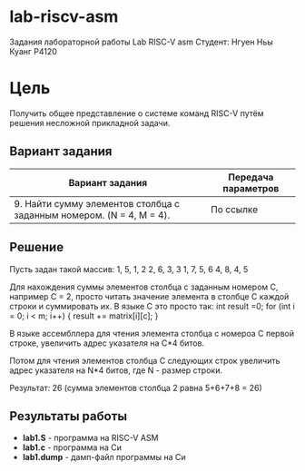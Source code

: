 # lab-riscv-asm

Задания лабораторной работы Lab RISC-V asm
Студент: Нгуен Ньы Куанг   P4120

# Цель
Получить общее представление о системе команд RISC-V путём решения несложной прикладной задачи.

## Вариант задания

Вариант задания | Передача параметров
--------------- | -------------
9. Найти сумму элементов столбца с заданным номером. (N = 4, M = 4). | По ссылке

## Решение
Пусть задан такой массив:
1, 5, 1, 2
2, 6, 3, 3
1, 7, 5, 6
4, 8, 4, 5

Для нахождения суммы элементов столбца с заданным номером С, например С = 2, просто читать значение элемента в столбце С каждой строки и суммировать их.
В языке С это просто так:
    int result =0;
    for (int i = 0; i < m; i++)
    {
        result += matrix[i][c];
    }

В языке ассембллера для чтения элемента столбца с номероа С первой строке, увеличить адрес указателя на C*4 битов. 

Потом для чтения элементов столбца С следующих строк увеличить адрес указателя на N*4 битов, где N - размер строки.

Результат: 26 (сумма элементов столбца 2 равна 5+6+7+8 = 26)


## Результаты работы

* **lab1.S** - программа на RISC-V ASM
* **lab1.c** - программа на Си
* **lab1.dump** - дамп-файл программы на Си